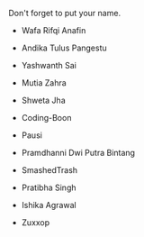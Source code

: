 Don't forget to put your name.

- Wafa Rifqi Anafin
- Andika Tulus Pangestu
- Yashwanth Sai
- Mutia Zahra

- Shweta Jha
- Coding-Boon
- Pausi
- Pramdhanni Dwi Putra Bintang
- SmashedTrash
- Pratibha Singh
- Ishika Agrawal
- Zuxxop
